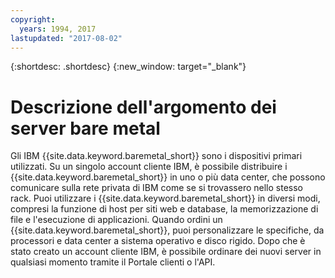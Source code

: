 ```yaml
---
copyright:
  years: 1994, 2017
lastupdated: "2017-08-02"
---
```


{:shortdesc: .shortdesc}
{:new_window: target="_blank"}

# Descrizione dell'argomento dei server bare metal

Gli IBM {{site.data.keyword.baremetal_short}} sono i dispositivi primari utilizzati. Su un singolo account cliente IBM, è possibile distribuire i {{site.data.keyword.baremetal_short}} in uno o più data center, che possono comunicare sulla rete privata di IBM come se si trovassero nello stesso rack. Puoi utilizzare i {{site.data.keyword.baremetal_short}} in diversi modi, compresi la funzione di host per siti web e database, la memorizzazione di file e l'esecuzione di applicazioni. Quando ordini un {{site.data.keyword.baremetal_short}}, puoi personalizzare le specifiche, da processori e data center a sistema operativo e disco rigido. Dopo che è stato creato un account cliente IBM, è possibile ordinare dei nuovi server in qualsiasi momento tramite il Portale clienti o l'API.
